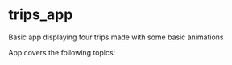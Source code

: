 # trips_app


Basic app displaying four trips made with some basic animations

App covers the following topics:

